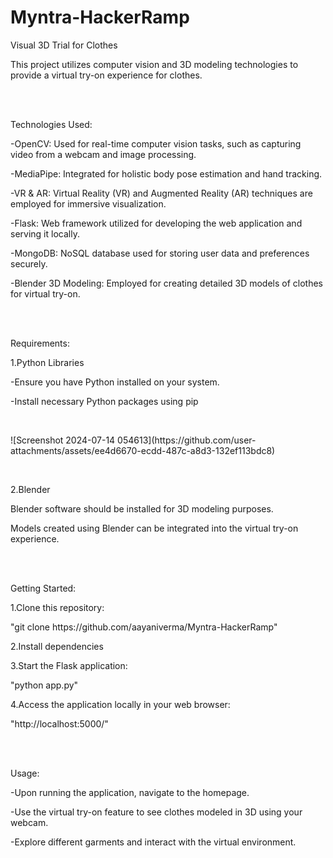 # Myntra-HackerRamp
<p>Visual 3D Trial for Clothes</p>
<p>This project utilizes computer vision and 3D modeling technologies to provide a virtual try-on experience for clothes.</p>
<br><br>
<p>Technologies Used:</p>
<p>-OpenCV: Used for real-time computer vision tasks, such as capturing video from a webcam and image processing.</p>
<p>-MediaPipe: Integrated for holistic body pose estimation and hand tracking.</p>
<p>-VR & AR: Virtual Reality (VR) and Augmented Reality (AR) techniques are employed for immersive visualization.</p>
<p>-Flask: Web framework utilized for developing the web application and serving it locally.</p>
<p>-MongoDB: NoSQL database used for storing user data and preferences securely.</p>
<p>-Blender 3D Modeling: Employed for creating detailed 3D models of clothes for virtual try-on.</p>
<br><br>
<p>Requirements:</p>
<p>1.Python Libraries</p>
<p>-Ensure you have Python installed on your system.</p>
<p>-Install necessary Python packages using pip</p>
<br>
<p>![Screenshot 2024-07-14 054613](https://github.com/user-attachments/assets/ee4d6670-ecdd-487c-a8d3-132ef113bdc8)</p>
<br>
<p>2.Blender</p>
<p>Blender software should be installed for 3D modeling purposes.</p>
<p>Models created using Blender can be integrated into the virtual try-on experience.</p>
<br><br>
<p>Getting Started:</p>
<p>1.Clone this repository:</p>
<p>"git clone https://github.com/aayaniverma/Myntra-HackerRamp"</p>
<p>2.Install dependencies</p>
<p>3.Start the Flask application:</p>
<p>"python app.py"</p>
<p>4.Access the application locally in your web browser:</p>
<p>"http://localhost:5000/"</p>
<br><br>
<p>Usage:</p>
<p>-Upon running the application, navigate to the homepage.</p>
<p>-Use the virtual try-on feature to see clothes modeled in 3D using your webcam.</p>
<p>-Explore different garments and interact with the virtual environment.</p>
